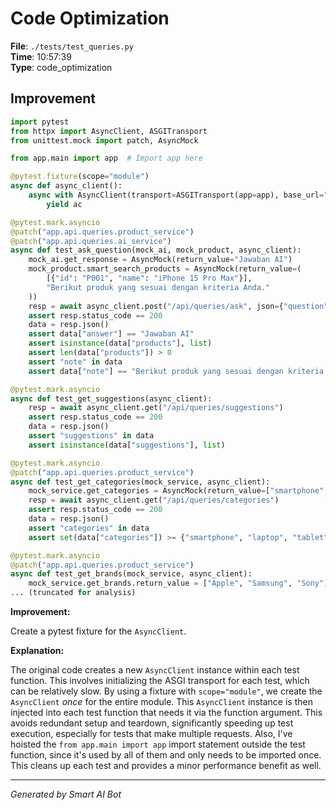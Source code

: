 # Code Optimization

**File**: `./tests/test_queries.py`  
**Time**: 10:57:39  
**Type**: code_optimization

## Improvement

```python
import pytest
from httpx import AsyncClient, ASGITransport
from unittest.mock import patch, AsyncMock

from app.main import app  # Import app here

@pytest.fixture(scope="module")
async def async_client():
    async with AsyncClient(transport=ASGITransport(app=app), base_url="http://test") as ac:
        yield ac

@pytest.mark.asyncio
@patch("app.api.queries.product_service")
@patch("app.api.queries.ai_service")
async def test_ask_question(mock_ai, mock_product, async_client):
    mock_ai.get_response = AsyncMock(return_value="Jawaban AI")
    mock_product.smart_search_products = AsyncMock(return_value=(
        [{"id": "P001", "name": "iPhone 15 Pro Max"}], 
        "Berikut produk yang sesuai dengan kriteria Anda."
    ))
    resp = await async_client.post("/api/queries/ask", json={"question": "Apa laptop terbaik?"})
    assert resp.status_code == 200
    data = resp.json()
    assert data["answer"] == "Jawaban AI"
    assert isinstance(data["products"], list)
    assert len(data["products"]) > 0
    assert "note" in data
    assert data["note"] == "Berikut produk yang sesuai dengan kriteria Anda."

@pytest.mark.asyncio
async def test_get_suggestions(async_client):
    resp = await async_client.get("/api/queries/suggestions")
    assert resp.status_code == 200
    data = resp.json()
    assert "suggestions" in data
    assert isinstance(data["suggestions"], list)

@pytest.mark.asyncio
@patch("app.api.queries.product_service")
async def test_get_categories(mock_service, async_client):
    mock_service.get_categories = AsyncMock(return_value=["smartphone", "laptop", "tablet"])
    resp = await async_client.get("/api/queries/categories")
    assert resp.status_code == 200
    data = resp.json()
    assert "categories" in data
    assert set(data["categories"]) >= {"smartphone", "laptop", "tablet"}

@pytest.mark.asyncio
@patch("app.api.queries.product_service")
async def test_get_brands(mock_service, async_client):
    mock_service.get_brands.return_value = ["Apple", "Samsung", "Sony"]
... (truncated for analysis)
```

**Improvement:**

Create a pytest fixture for the `AsyncClient`.

**Explanation:**

The original code creates a new `AsyncClient` instance within each test function.  This involves initializing the ASGI transport for each test, which can be relatively slow. By using a fixture with `scope="module"`, we create the `AsyncClient` *once* for the entire module. This `AsyncClient` instance is then injected into each test function that needs it via the function argument.  This avoids redundant setup and teardown, significantly speeding up test execution, especially for tests that make multiple requests. Also, I've hoisted the `from app.main import app` import statement outside the test function, since it's used by all of them and only needs to be imported once.  This cleans up each test and provides a minor performance benefit as well.

---
*Generated by Smart AI Bot*

